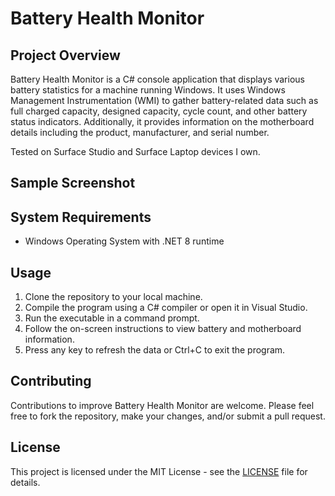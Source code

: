 # Battery Health Monitor

## Project Overview

Battery Health Monitor is a C# console application that displays various battery statistics for a machine running Windows. It uses Windows Management Instrumentation (WMI) to gather battery-related data such as full charged capacity, designed capacity, cycle count, and other battery status indicators. Additionally, it provides information on the motherboard details including the product, manufacturer, and serial number.

Tested on Surface Studio and Surface Laptop devices I own.

## Sample Screenshot


## System Requirements

- Windows Operating System with .NET 8 runtime

## Usage

1. Clone the repository to your local machine.
2. Compile the program using a C# compiler or open it in Visual Studio.
3. Run the executable in a command prompt.
4. Follow the on-screen instructions to view battery and motherboard information.
5. Press any key to refresh the data or Ctrl+C to exit the program.

## Contributing

Contributions to improve Battery Health Monitor are welcome. Please feel free to fork the repository, make your changes, and/or submit a pull request.

## License

This project is licensed under the MIT License - see the [LICENSE](LICENSE) file for details.
